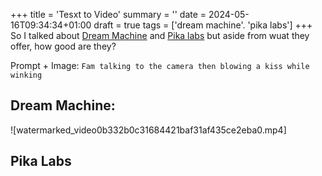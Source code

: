 +++
title = 'Tesxt to Video'
summary = ''
date = 2024-05-16T09:34:34+01:00
draft = true
tags = ['dream machine'. 'pika labs']
+++
So I talked about [Dream Machine](https://lumalabs.ai/dream-machine/creations) and [Pika labs](https://pika.art/) but aside from wuat they offer, how good are they?

Prompt + Image:
`Fam talking to the camera then blowing a kiss while winking`


## Dream Machine:
![watermarked_video0b332b0c31684421baf31af435ce2eba0.mp4]

## Pika Labs
